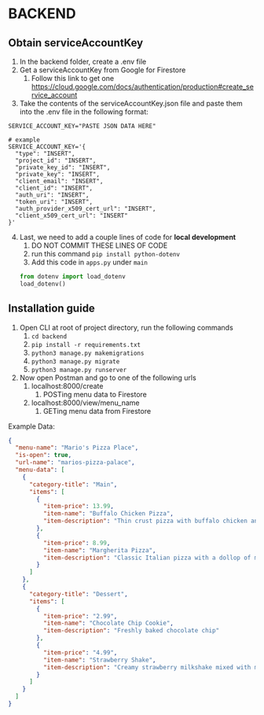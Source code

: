 # BACKEND

## Obtain serviceAccountKey
1. In the backend folder, create a .env file
2. Get a serviceAccountKey from Google for Firestore
   1. Follow this link to get one https://cloud.google.com/docs/authentication/production#create_service_account
3. Take the contents of the serviceAccountKey.json file and paste them into the .env file in the following format:
```dotenv
SERVICE_ACCOUNT_KEY="PASTE JSON DATA HERE"

# example
SERVICE_ACCOUNT_KEY='{
  "type": "INSERT",
  "project_id": "INSERT",
  "private_key_id": "INSERT",
  "private_key": "INSERT",
  "client_email": "INSERT",
  "client_id": "INSERT",
  "auth_uri": "INSERT",
  "token_uri": "INSERT",
  "auth_provider_x509_cert_url": "INSERT",
  "client_x509_cert_url": "INSERT"
}'
```
4. Last, we need to add a couple lines of code for **local development**
   1. DO NOT COMMIT THESE LINES OF CODE
   2. run this command ```pip install python-dotenv```
   3. Add this code in ```apps.py``` under ```main```
    ```python
    from dotenv import load_dotenv
    load_dotenv()
    ```



## Installation guide

1. Open CLI at root of project directory, run the following commands
    1. ```cd backend```
    2. ```pip install -r requirements.txt```
    3. ```python3 manage.py makemigrations```
    4. ```python3 manage.py migrate```
    5. ```python3 manage.py runserver```
2. Now open Postman and go to one of the following urls
    1. localhost:8000/create
        1. POSTing menu data to Firestore
    2. localhost:8000/view/menu_name
        1. GETing menu data from Firestore

Example Data:

```json
{
  "menu-name": "Mario's Pizza Place",
  "is-open": true,
  "url-name": "marios-pizza-palace",
  "menu-data": [
    {
      "category-title": "Main",
      "items": [
        {
          "item-price": 13.99,
          "item-name": "Buffalo Chicken Pizza",
          "item-description": "Thin crust pizza with buffalo chicken and ranch"
        },
        {
          "item-price": 8.99,
          "item-name": "Margherita Pizza",
          "item-description": "Classic Italian pizza with a dollop of mozzarella"
        }
      ]
    },
    {
      "category-title": "Dessert",
      "items": [
        {
          "item-price": "2.99",
          "item-name": "Chocolate Chip Cookie",
          "item-description": "Freshly baked chocolate chip"
        },
        {
          "item-price": "4.99",
          "item-name": "Strawberry Shake",
          "item-description": "Creamy strawberry milkshake mixed with milk"
        }
      ]
    }
  ]
}
```